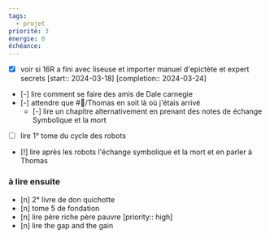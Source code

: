 ```yaml
---
tags:
  - projet
priorité: 3
énergie: 0
échéance:
---
```

- [X] voir si 16R a fini avec liseuse et importer manuel d'epictète et expert secrets  [start:: 2024-03-18]  [completion:: 2024-03-24]
- [-] lire comment se faire des amis de Dale carnegie 
- [-] attendre que #👤/Thomas en soit là où j'étais arrivé
	- [-] lire un chapitre alternativement en prenant des notes de échange Symbolique et la mort
- [ ] lire 1° tome du cycle des robots
- [!] lire après les robots l'échange symbolique et la mort et en parler à Thomas
### à lire ensuite
- [n] 2° livre de don quichotte
- [n] tome 5 de fondation
- [n] lire père riche père pauvre  [priority:: high]
- [n] lire the gap and the gain